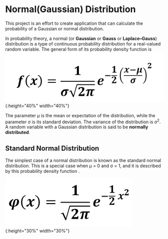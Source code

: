 # Normal(Gaussian) Distribution
This project is an effort to create application that can calculate the probability of a Gaussian or normal distribution.

In probability theory, a normal (or **Gaussian** or **Gauss** or **Laplace–Gauss**) distribution is a type of continuous probability distribution for a real-valued random variable. The general form of its probability density function is ![](images/expression.png){:height="40%" width="40%"}

The parameter &mu; is the mean or expectation of the distribution, while the parameter σ is its standard deviation. The variance of the distribution is &sigma;<sup>2</sup>. A random variable with a Gaussian distribution is said to be **normally distributed**.

## Standard Normal Distribution
The simplest case of a normal distribution is known as the standard normal distribution. This is a special case when &mu; = 0 and &sigma; = 1, and it is described by this probability density function .

![](images/expression_standard.png){:height="30%" width="30%"}

